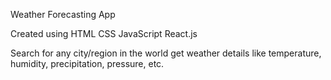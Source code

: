 Weather Forecasting App

Created using
HTML
CSS
JavaScript
React.js

Search for any city/region in the world
get weather details like temperature, humidity, precipitation, pressure, etc.
